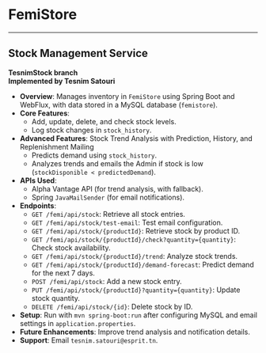 
# FemiStore
---
## Stock Management Service  
**TesnimStock branch**  
**Implemented by Tesnim Satouri**

- **Overview**: Manages inventory in `FemiStore` using Spring Boot and WebFlux, with data stored in a MySQL database (`femistore`).
- **Core Features**:
  - Add, update, delete, and check stock levels.
  - Log stock changes in `stock_history`.
- **Advanced Features**: Stock Trend Analysis with Prediction, History, and Replenishment Mailing
  - Predicts demand using `stock_history`.
  - Analyzes trends and emails the Admin if stock is low (`stockDisponible < predictedDemand`).
- **APIs Used**:
  - Alpha Vantage API (for trend analysis, with fallback).
  - Spring `JavaMailSender` (for email notifications).
- **Endpoints**:
  - `GET /femi/api/stock`: Retrieve all stock entries.
  - `GET /femi/api/stock/test-email`: Test email configuration.
  - `GET /femi/api/stock/{productId}`: Retrieve stock by product ID.
  - `GET /femi/api/stock/{productId}/check?quantity={quantity}`: Check stock availability.
  - `GET /femi/api/stock/{productId}/trend`: Analyze stock trends.
  - `GET /femi/api/stock/{productId}/demand-forecast`: Predict demand for the next 7 days.
  - `POST /femi/api/stock`: Add a new stock entry.
  - `PUT /femi/api/stock/{productId}?quantity={quantity}`: Update stock quantity.
  - `DELETE /femi/api/stock/{id}`: Delete stock by ID.
- **Setup**: Run with `mvn spring-boot:run` after configuring MySQL and email settings in `application.properties`.
- **Future Enhancements**: Improve trend analysis and notification details.
- **Support**: Email `tesnim.satouri@esprit.tn`.
